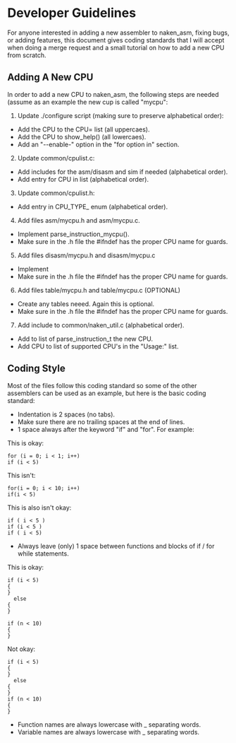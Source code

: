Developer Guidelines
====================

For anyone interested in adding a new assembler to naken_asm,
fixing bugs, or adding features, this document gives coding
standards that I will accept when doing a merge request and a
small tutorial on how to add a new CPU from scratch.

Adding A New CPU
----------------

In order to add a new CPU to naken_asm, the following steps are
needed (assume as an example the new cup is called "mycpu":

1. Update ./configure script (making sure to preserve alphabetical order):
  * Add the CPU to the CPU= list (all uppercaes).
  * Add the CPU to show_help() (all lowercaes).
  * Add an "--enable-" option in the "for option in" section.
2. Update common/cpulist.c:
  * Add includes for the asm/disasm and sim if needed (alphabetical order).
  * Add entry for CPU in list (alphabetical order).
3. Update common/cpulist.h:
  * Add entry in CPU_TYPE_ enum (alphabetical order).
4. Add files asm/mycpu.h and asm/mycpu.c.
  * Implement parse_instruction_mycpu().
  * Make sure in the .h file the #ifndef has the proper CPU name for guards.
5. Add files disasm/mycpu.h and disasm/mycpu.c
  * Implement 
  * Make sure in the .h file the #ifndef has the proper CPU name for guards.
6. Add files table/mycpu.h and table/mycpu.c (OPTIONAL)
  * Create any tables neeed.  Again this is optional. 
  * Make sure in the .h file the #ifndef has the proper CPU name for guards.
7. Add include to common/naken_util.c (alphabetical order).
  * Add to list of parse_instruction_t the new CPU.
  * Add CPU to list of supported CPU's in the "Usage:" list.

Coding Style
------------

Most of the files follow this coding standard so some of the other
assemblers can be used as an example, but here is the basic coding
standard:

* Indentation is 2 spaces (no tabs).
* Make sure there are no trailing spaces at the end of lines.
* 1 space always after the keyword "if" and "for".  For example:

This is okay:

    for (i = 0; i < 1; i++)
    if (i < 5)

This isn't:

    for(i = 0; i < 10; i++)
    if(i < 5)

This is also isn't okay:

    if ( i < 5 )
    if (i < 5 )
    if ( i < 5)

* Always leave (only) 1 space between functions and blocks of if / for while statements.

This is okay:

    if (i < 5)
    {
    }
      else
    {
    }

    if (n < 10)
    {
    }

Not okay:


    if (i < 5)
    {
    }
      else
    {
    }
    if (n < 10)
    {
    }

* Function names are always lowercase with _ separating words.
* Variable names are always lowercase with _ separating words.


